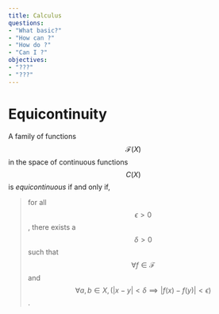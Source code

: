 ```yaml
---
title: Calculus
questions:
- "What basic?"
- "How can ?"
- "How do ?"
- "Can I ?"
objectives:
- "???"
- "???"
---
```

# Equicontinuity
 A family of functions $$
 \mathcal{F}(X)
 $$ in the space of continuous functions 
 $$C(X)$$ is *equicontinuous* if and only if, 
 > for all $$\epsilon>0$$, there exists a 
 > $$
 \delta >0
 $$ 
 such that 
 > $$
 \forall f \in \mathcal{F}
 $$ and 
 > $$
 \forall a,b \in X, (|x-y| < \delta \implies |f(x)-f(y)| < \epsilon)
 $$.